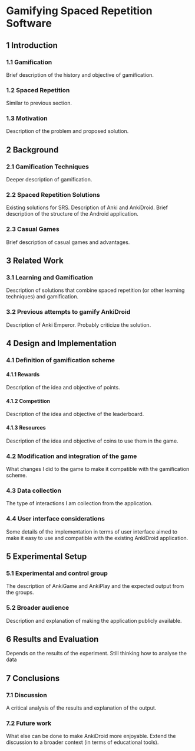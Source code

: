 # Gamifying Spaced Repetition Software

## 1 Introduction
### 1.1 Gamification 
Brief description of the history and objective of gamification.
### 1.2 Spaced Repetition
Similar to previous section.
### 1.3 Motivation
Description of the problem and proposed solution.

## 2 Background
### 2.1 Gamification Techniques
Deeper description of gamification.
### 2.2 Spaced Repetition Solutions
Existing solutions for SRS. Description of Anki and AnkiDroid. Brief description of the structure of the Android application.
### 2.3 Casual Games
Brief description of casual games and advantages.

## 3 Related Work
### 3.1 Learning and Gamification
Description of solutions that combine spaced repetition (or other learning techniques) and gamification.
### 3.2 Previous attempts to gamify AnkiDroid
Description of Anki Emperor. Probably criticize the solution.


## 4 Design and Implementation
### 4.1 Definition of gamification scheme
#### 4.1.1 Rewards
Description of the idea and objective of points.
#### 4.1.2 Competition
Description of the idea and objective of the leaderboard.
#### 4.1.3 Resources
Description of the idea and objective of coins to use them in the game.
### 4.2 Modification and integration of the game
What changes I did to the game to make it compatible with the gamification scheme.
### 4.3 Data collection
The type of interactions I am collection from the application.
### 4.4 User interface considerations
Some details of the implementation in terms of user interface aimed to make it easy to use and compatible with the existing AnkiDroid application.

## 5 Experimental Setup
### 5.1 Experimental and control group
The description of AnkiGame and AnkiPlay and the expected output from the groups.
### 5.2 Broader audience 
Description and explanation of making the application publicly available.

## 6 Results and Evaluation
Depends on the results of the experiment. Still thinking how to analyse the data

## 7 Conclusions
### 7.1 Discussion
A critical analysis of the results and explanation of the output.
### 7.2 Future work
What else can be done to make AnkiDroid more enjoyable. Extend the discussion to a broader context (in terms of educational tools).
